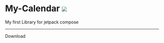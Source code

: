 # My-Calendar  [![](https://jitpack.io/v/muminkayaaslan/My-Calendar.svg)](https://jitpack.io/#muminkayaaslan/My-Calendar) 
My first Library for jetpack compose

---

Download
